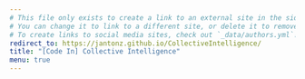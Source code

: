 ```yaml
---
# This file only exists to create a link to an external site in the sidebar.
# You can change it to link to a different site, or delete it to remove the "Documentation" link.
# To create links to social media sites, check out `_data/authors.yml`!
redirect_to: https://jantonz.github.io/CollectiveIntelligence/
title: "[Code In] Collective Intelligence"
menu: true
---
```

